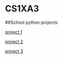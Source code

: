 # CS1XA3

##School python projects:

[project 1](https://github.com/HelenC11/CS1XA3/tree/master/Project01)


[project 2](https://github.com/HelenC11/CS1XA3/tree/master/Project02)


[project 3](https://github.com/HelenC11/CS1XA3/tree/master/Project03)
